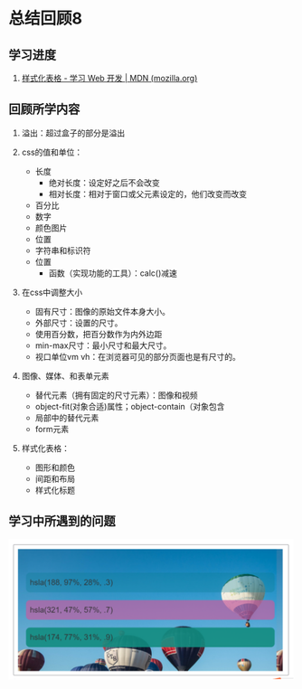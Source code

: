 # 总结回顾8

## 学习进度

1. [样式化表格 - 学习 Web 开发 | MDN (mozilla.org)](https://developer.mozilla.org/zh-CN/docs/Learn/CSS/Building_blocks/Styling_tables)

## 回顾所学内容

1. 溢出：超过盒子的部分是溢出
2. css的值和单位：
    * 长度
       * 绝对长度：设定好之后不会改变
       * 相对长度：相对于窗口或父元素设定的，他们改变而改变
    * 百分比
    * 数字
    * 颜色图片
    * 位置
    * 字符串和标识符
    * 位置
      	* 函数（实现功能的工具）：calc()减速
 3. 在css中调整大小
    * 固有尺寸：图像的原始文件本身大小。
    * 外部尺寸：设置的尺寸。
    * 使用百分数，把百分数作为内外边距
    * min-max尺寸：最小尺寸和最大尺寸。
    * 视口单位vm vh：在浏览器可见的部分页面也是有尺寸的。
4. 图像、媒体、和表单元素
   * 替代元素（拥有固定的尺寸元素）：图像和视频
   * object-fit(对象合适)属性；object-contain（对象包含
   * 局部中的替代元素
   * form元素

5. 样式化表格：
   * 图形和颜色
   * 间距和布局
   * 样式化标题<caption>

## 学习中所遇到的问题
![](7.png)

